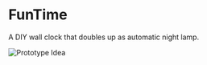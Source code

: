 # FunTime
A DIY wall clock that doubles up as automatic night lamp.

![Prototype Idea](https://github.com/ExploreEmbedded/FunTime/blob/master/Case/funTime.jpg)
